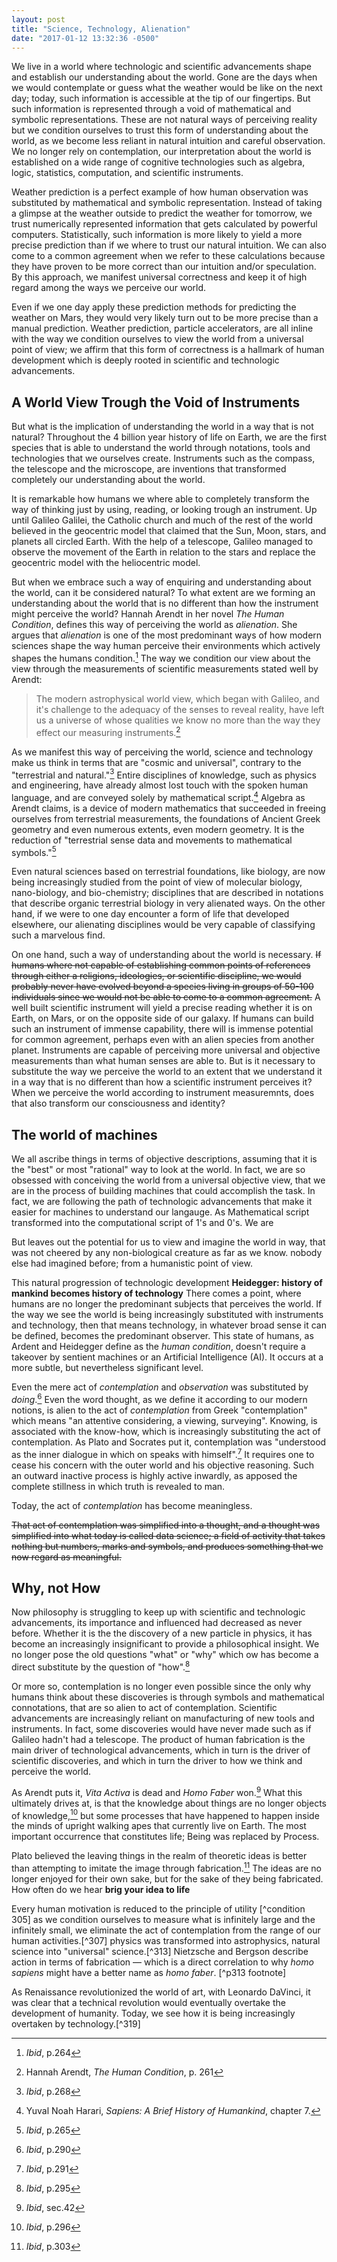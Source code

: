 ```yaml
---
layout: post
title: "Science, Technology, Alienation"
date: "2017-01-12 13:32:36 -0500"
---
```


We live in a world where technologic and scientific advancements shape and establish our understanding about the world. Gone are the days when we would contemplate or guess what the weather would be like on the next day; today, such information is accessible at the tip of our fingertips. But such information is represented through a void of mathematical and symbolic representations. These are not natural ways of perceiving reality but we condition ourselves to trust this form of understanding about the world, as we become less reliant in natural intuition and careful observation. We no longer rely on contemplation, our interpretation about the world is established on a wide range of cognitive technologies such as algebra, logic, statistics, computation, and scientific instruments.

Weather prediction is a perfect example of how human observation was substituted by mathematical and symbolic representation. Instead of taking a glimpse at the weather outside to predict the weather for tomorrow, we trust numerically represented information that gets calculated by powerful computers. Statistically, such information is more likely to yield a more precise prediction than if we where to trust our natural intuition. We can also come to a common agreement when we refer to these calculations because they have proven to be more correct than our intuition and/or speculation. By this approach, we manifest universal correctness and keep it of high regard among the ways we perceive our world.

Even if we one day apply these prediction methods for predicting the weather on Mars, they would very likely turn out to be more precise than a manual prediction. Weather prediction, particle accelerators, are all inline with the way we condition ourselves to view the world from a universal point of view; we affirm that this form of correctness is a hallmark of human development which is deeply rooted in scientific and technologic advancements.

## A World View Trough the Void of Instruments

But what is the implication of understanding the world in a way that is not natural? Throughout the 4 billion year history of life on Earth, we are the first species that is able to understand the world through notations, tools and technologies that we ourselves create. Instruments such as the compass, the telescope and the microscope, are inventions that transformed completely our understanding about the world.

It is remarkable how humans we where able to completely transform the way of thinking just by using, reading, or looking trough an instrument. Up until Galileo Galilei, the Catholic church and much of the rest of the world believed in the geocentric model that claimed that the Sun, Moon, stars, and planets all circled Earth. With the help of a telescope, Galileo managed to observe the movement of the Earth in relation to the stars and replace the geocentric model with the heliocentric model.

But when we embrace such a way of enquiring and understanding about the world, can it be considered natural? To what extent are we forming an understanding about the world that is no different than how the instrument might perceive the world? Hannah Arendt in her novel *The Human Condition*, defines this way of perceiving the world as *alienation*. She argues that *alienation* is one of the most predominant ways of how modern sciences shape the way human perceive their environments which actively shapes the humans condition.[^c2f10daf] The way we condition our view about the view through the measurements of scientific measurements stated well by Arendt:

> The modern astrophysical world view, which began with Galileo, and it's challenge to the adequacy of the senses to reveal reality, have left us a universe of whose qualities we know no more than the way they effect our measuring instruments.[^10db5f0c]

As we manifest this way of perceiving the world, science and technology make us think in terms that are "cosmic and universal", contrary to the "terrestrial and natural."[^d2c33aab] Entire disciplines of knowledge, such as physics and engineering, have already almost lost touch with the spoken human language, and are conveyed solely by mathematical script.[^10db5f1c] Algebra as Arendt claims, is a device of modern mathematics that succeeded in freeing ourselves from terrestrial measurements, the foundations of Ancient Greek geometry and even numerous extents, even modern geometry. It is the reduction of "terrestrial sense data and movements to mathematical symbols."[^244cba7e] 

Even natural sciences based on terrestrial foundations, like biology, are now being increasingly studied from the point of view of molecular biology, nano-biology, and bio-chemistry; disciplines that are described in notations that describe organic terrestrial biology in very alienated ways. On the other hand, if we were to one day encounter a form of life that developed elsewhere, our alienating disciplines would be very capable of classifying such a marvelous find.

On one hand, such a way of understanding about the world is necessary. ~~If humans where not capable of establishing common points of references through either a religions, ideologies, or scientific discipline, we would probably never have evolved beyond a species living in groups of 50-100 individuals since we would not be able to come to a common agreement.~~ A well built scientific instrument will yield a precise reading whether it is on Earth, on Mars, or on the opposite side of our galaxy. If humans can build such an instrument of immense capability, there will is immense potential for common agreement, perhaps even with an alien species from another planet. Instruments are capable of perceiving more universal and objective measurements than what human senses are able to. But is it necessary to substitute the way we perceive the world to an extent that we understand it in a way that is no different than how a scientific instrument perceives it? When we perceive the world according to instrument measuremnts, does that also transform our consciousness and identity?

## The world of machines

We all ascribe things in terms of objective descriptions, assuming that it is the "best" or most "rational" way to look at the world. In fact, we are so obsessed with conceiving the world from a universal objective view, that we are in the process of building machines that could accomplish the task. In fact, we are following the path of technologic advancements that make it easier for machines to understand our langauge. As Mathematical script transformed into the computational script of 1's and 0's. We are

But leaves out the potential for us to view and imagine the world in way, that was not cheered by any non-biological creature as far as we know. nobody else had imagined before; from a humanistic point of view.

This natural progression of technologic development
**Heidegger: history of mankind becomes history of technology** There comes a point, where humans are no longer the predominant subjects that perceives the world. If the way we see the world is being increasingly substituted with instruments and technology, then that means technology, in whatever broad sense it can be defined, becomes the predominant observer. This state of humans, as Ardent and Heidegger define as the *human condition*, doesn't require a takeover by sentient machines or an Artificial Intelligence (AI). It occurs at a more subtle, but nevertheless significant level.

Even the mere act of *contemplation* and *observation* was substituted by *doing*.[^bad2a1b8] Even the word thought, as we define it according to our modern notions, is alien to the act of *contemplation* from Greek "contemplation" which means "an attentive considering, a viewing, surveying". Knowing, is associated with the know-how, which is increasingly substituting the act of contemplation. As Plato and Socrates put it, contemplation was "understood as the inner dialogue in which on speaks with himself".[^4bd4172f] It requires one to cease his concern with the outer world and his objective reasoning. Such an outward inactive process is highly active inwardly, as apposed the complete stillness in which truth is revealed to man.

Today, the act of *contemplation* has become meaningless.

~~That act of contemplation was simplified into a thought, and a thought was simplified into what today is called data science; a field of activity that takes nothing but numbers, marks and symbols, and produces something that we now regard as meaningful.~~

## Why, not How

Now philosophy is struggling to keep up with scientific and technologic advancements, its importance and influenced had decreased as never before. Whether it is the the discovery of a new particle in physics, it has become an increasingly insignificant to provide a philosophical insight. We no longer pose the old questions "what" or "why" which  ow has become a direct substitute by the question of "how".[^b83ed4e9]

Or more so, contemplation is no longer  even possible since the only why humans think about these discoveries is through symbols and mathematical connotations, that are so alien to act of contemplation. Scientific advancements are increasingly reliant on manufacturing of new tools and instruments. In fact, some discoveries would have never made such as if Galileo hadn't had a telescope. The product of human fabrication is the main driver of technological advancements, which in turn is the driver of scientific discoveries, and which in turn the driver to how we think and perceive the world.

As Arendt puts it, *Vita Activa* is dead and *Homo Faber* won.[^9b452d98] What this ultimately drives at, is that the knowledge about things are no longer objects of knowledge,[^8fc48ca7] but some processes that have happened to happen inside the minds of upright walking apes that currently live on Earth. The most important occurrence that constitutes life; Being was replaced by Process.

Plato believed the leaving things in the realm of theoretic ideas is better than attempting to imitate the image through fabrication.[^e0976831] The ideas are no longer enjoyed for their own sake, but for the sake of they being fabricated. How often do we hear **brig your idea to life**

Every human motivation is reduced to the principle of utility [^condition 305] as we condition ourselves to measure what is infinitely large and the infinitely small, we eliminate the act of contemplation from the range of our human activities.[^307] physics was transformed into astrophysics, natural science into "universal" science.[^313] Nietzsche and Bergson describe action in terms of fabrication — which is a direct correlation to why *homo sapiens* might have a better name as *homo faber*. [^p313 footnote]

As Renaissance revolutionized the world of art, with Leonardo DaVinci, it was clear that a technical revolution would eventually overtake the development of humanity. Today, we see how it is being increasingly overtaken by technology.[^319]

[^10db5f0c]: Hannah Arendt, *The Human Condition*, p. 261
[^d2c33aab]: *Ibid*, p.268
[^c2f10daf]: *Ibid*, p.264
[^244cba7e]: *Ibid*, p.265
[^4bd4172f]: *Ibid*, p.291
[^bad2a1b8]: *Ibid*, p.290
[^b83ed4e9]: *Ibid*, p.295
[^8fc48ca7]: *Ibid*, p.296
[^9b452d98]: *Ibid*, sec.42
[^e0976831]: *Ibid*, p.303
[^10db5f1c]: Yuval Noah Harari, *Sapiens: A Brief History of Humankind*, chapter 7.
